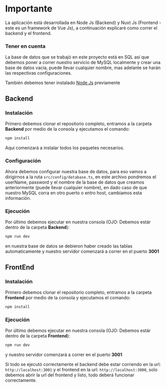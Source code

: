 # Importante  

La aplicación está desarrollada en Node Js (Backend) y Nuxt Js (Frontend - este es un framework de Vue Js), a continuación explicaré como correr el backend y el frontend.

### **Tener en cuenta**

La base de datos que se trabajó en este proyecto está en SQL así que debemos poner a correr nuestro servicio de MySQL localmente y crear una base de datos vacía, puede llevar cualquier nombre, mas adelante se harán las respectivas configuraciones.

También debemos tener instalado [Node Js](https://nodejs.org/en/) previamente   
## Backend

### **Instalación**


Primero debemos clonar el repositorio completo, entramos a la carpeta **Backend** por medio de la consola y ejecutamos el comando:

``` sh
npm install
```

Aquí comenzará a instalar todos los paquetes necesarios.

### **Configuración**

Ahora debemos configurar nuestra base de datos, para eso vamos a dirigirnos a la ruta `src/config/database.ts`, en este archivo pondremos el userName, password y el nombre de la base de datos que creamos anteriormente (puede llevar cualquier nombre), en dado caso de que nuestro MySQL corra en otro puerto o entro host, cambiamos esta información.

### **Ejecución**

Por último debemos ejecutar en nuestra consola (OJO: Debemos estár dentro de la carpeta **Backend**):

```sh
npm run dev
```

en nuestra base de datos se debieron haber creado las tablas automaticamente y nuestro servidor comenzará a correr en el puerto **3001**

## FrontEnd

### **Instalación**


Primero debemos clonar el repositorio completo, entramos a la carpeta **Frontend** por medio de la consola y ejecutamos el comando:

``` sh
npm install
```

### **Ejecución**

Por último debemos ejecutar en nuestra consola (OJO: Debemos estár dentro de la carpeta **Frontend**):

```sh
npm run dev
```

y nuestro servidor comenzará a correr en el puerto **3001**   

Si todo se ejecutó correctamente el backend debe estar corriendo en la url: `http://localhost:3001` y el frontend en la url: `http://localhost:3000`, solo debemos abrir la url del frontend y listo, todo deberá funcionar correctamente.